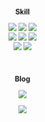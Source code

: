 <p align="center"><b>Skill</b></p>
<p align="center">
  
  <img src="https://img.shields.io/badge/HTML-E34F26?style=flat-square&logo=html5&logoColor=white">
  <img src="https://img.shields.io/badge/CSS-1572B6?style=flat-square&logo=css3&logoColor=white">
  <img src="https://img.shields.io/badge/JavaScript-F7DF1E?style=flat-square&logo=javascript&logoColor=white">
  <br>
  <img src="https://img.shields.io/badge/React-61DAFB?style=flat-square&logo=react&logoColor=blue">
  <img src="https://img.shields.io/badge/StyledComponents-DB7093?style=flat-square&logo=Styled-components&logoColor=white">
  <img src="https://img.shields.io/badge/jQuery-0769AD?style=flat-square&logo=jQuery&logoColor=white">
  <br>  
  <img src="https://img.shields.io/badge/MariaDB-003545?style=flat-square&logo=mariadb&logoColor=white">
  <img src="https://img.shields.io/badge/PHP-777BB4?style=flat-square&logo=php&logoColor=white">
</p>

<br>

<p align="center"><b>Blog</b></p>
<p align="center">
  <a href="https://velog.io/@oeanb"><img src="https://img.shields.io/badge/oeanb-11B48A?style=flat-square&logo=Vimeo&logoColor=white&link=https://velog.io/@oeanb"/></a>
</p>

<p align="center">
  <a href="https://velog.io/@oeanb"><img src="https://velog-readme-stats.vercel.app/api/list?name=oeanb"></a>
</p>
